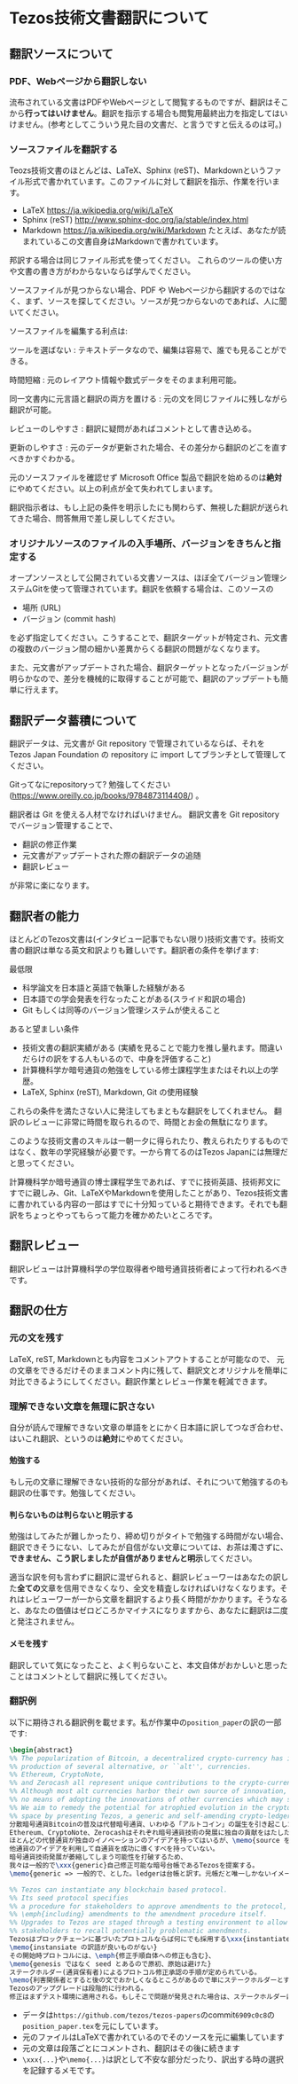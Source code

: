 # Tezos技術文書翻訳について

## 翻訳ソースについて

### PDF、Webページから翻訳しない

流布されている文書はPDFやWebページとして閲覧するものですが、翻訳はそこから**行ってはいけません**。翻訳を指示する場合も閲覧用最終出力を指定してはいけません。(参考としてこういう見た目の文書だ、と言うですと伝えるのは可。)

### ソースファイルを翻訳する

Teozs技術文書のほとんどは、LaTeX、Sphinx (reST)、Markdownというファイル形式で書かれています。このファイルに対して翻訳を指示、作業を行います。

* LaTeX https://ja.wikipedia.org/wiki/LaTeX
* Sphinx (reST) http://www.sphinx-doc.org/ja/stable/index.html
* Markdown https://ja.wikipedia.org/wiki/Markdown  たとえば、あなたが読まれているこの文書自身はMarkdownで書かれています。

邦訳する場合は同じファイル形式を使ってください。
これらのツールの使い方や文書の書き方がわからないならば学んでください。

ソースファイルが見つからない場合、PDF や Webページから翻訳するのではなく、まず、ソースを探してください。ソースが見つからないのであれば、人に聞いてください。

ソースファイルを編集する利点は:

ツールを選ばない
:    テキストデータなので、編集は容易で、誰でも見ることができる。

時間短縮
:    元のレイアウト情報や数式データをそのまま利用可能。

同一文書内に元言語と翻訳の両方を置ける
:    元の文を同じファイルに残しながら翻訳が可能。

レビューのしやすさ
:    翻訳に疑問があればコメントとして書き込める。

更新のしやすさ
:    元のデータが更新された場合、その差分から翻訳のどこを直すべきかすぐわかる。

元のソースファイルを確認せず Microsoft Office 製品で翻訳を始めるのは**絶対**にやめてください。以上の利点が全て失われてしまいます。

翻訳指示者は、もし上記の条件を明示したにも関わらず、無視した翻訳が送られてきた場合、問答無用で差し戻ししてください。

### オリジナルソースのファイルの入手場所、バージョンをきちんと指定する

オープンソースとして公開されている文書ソースは、ほぼ全てバージョン管理システムGitを使って管理されています。翻訳を依頼する場合は、このソースの

* 場所 (URL)
* バージョン (commit hash)

を必ず指定してください。こうすることで、翻訳ターゲットが特定され、元文書の複数のバージョン間の細かい差異からくる翻訳の問題がなくなります。

また、元文書がアップデートされた場合、翻訳ターゲットとなったバージョンが明らかなので、差分を機械的に取得することが可能で、翻訳のアップデートも簡単に行えます。

## 翻訳データ蓄積について

翻訳データは、元文書が Git repository で管理されているならば、それを Tezos Japan Foundation の repository に import してブランチとして管理してください。

Gitってなにrepositoryって? 勉強してください(https://www.oreilly.co.jp/books/9784873114408/) 。

翻訳者は Git を使える人材でなければいけません。
翻訳文書を Git repository でバージョン管理することで、

* 翻訳の修正作業
* 元文書がアップデートされた際の翻訳データの追随
* 翻訳レビュー

が非常に楽になります。

## 翻訳者の能力

ほとんどのTezos文書は(インタビュー記事でもない限り)技術文書です。技術文書の翻訳は単なる英文和訳よりも難しいです。翻訳者の条件を挙げます:

最低限

* 科学論文を日本語と英語で執筆した経験がある
* 日本語での学会発表を行なったことがある(スライド和訳の場合)
* Git もしくは同等のバージョン管理システムが使えること

あると望ましい条件

* 技術文書の翻訳実績がある (実績を見ることで能力を推し量れます。間違いだらけの訳をする人もいるので、中身を評価すること)
* 計算機科学か暗号通貨の勉強をしている修士課程学生またはそれ以上の学歴。
* LaTeX, Sphinx (reST), Markdown, Git の使用経験

これらの条件を満たさない人に発注してもまともな翻訳をしてくれません。
翻訳のレビューに非常に時間を取られるので、時間とお金の無駄になります。

このような技術文書のスキルは一朝一夕に得られたり、教えられたりするものではなく、数年の学究経験が必要です。一から育てるのはTezos Japanには無理だと思ってください。

計算機科学か暗号通貨の博士課程学生であれば、すでに技術英語、技術邦文にすでに親しみ、Git、LaTeXやMarkdownを使用したことがあり、Tezos技術文書に書かれている内容の一部はすでに十分知っていると期待できます。それでも翻訳をちょっとやってもらって能力を確かめたいところです。

## 翻訳レビュー

翻訳レビューは計算機科学の学位取得者や暗号通貨技術者によって行われるべきです。

## 翻訳の仕方

### 元の文を残す

LaTeX, reST, Markdownとも内容をコメントアウトすることが可能なので、
元の文章をできるだけそのままコメント内に残して、翻訳文とオリジナルを簡単に対比できるようにしてください。翻訳作業とレビュー作業を軽減できます。

### 理解できない文章を無理に訳さない

自分が読んで理解できない文章の単語をとにかく日本語に訳してつなぎ合わせ、はいこれ翻訳、というのは**絶対**にやめてください。

#### 勉強する

もし元の文章に理解できない技術的な部分があれば、それについて勉強するのも翻訳の仕事です。勉強してください。

#### 判らないものは判らないと明示する

勉強はしてみたが難しかったり、締め切りがタイトで勉強する時間がない場合、翻訳できそうにない、してみたが自信がない文章については、お茶は濁さずに、**できません、こう訳しましたが自信がありませんと明示**してください。

適当な訳を何も言わずに翻訳に混ぜられると、翻訳レビューワーはあなたの訳した**全ての**文章を信用できなくなり、全文を精査しなければいけなくなります。それはレビューワーが一から文章を翻訳するより長く時間がかかります。そうなると、あなたの価値はゼロどころかマイナスになりますから、あなたに翻訳は二度と発注されません。

#### メモを残す

翻訳していて気になったこと、よく判らないこと、本文自体がおかしいと思ったことはコメントとして翻訳に残してください。

### 翻訳例

以下に期待される翻訳例を載せます。私が作業中の`position_paper`の訳の一部です:

```latex
\begin{abstract}
%% The popularization of Bitcoin, a decentralized crypto-currency has inspired the
%% production of several alternative, or ``alt'', currencies.
%% Ethereum, CryptoNote,
%% and Zerocash all represent unique contributions to the crypto-currency space.
%% Although most alt currencies harbor their own source of innovation, they have
%% no means of adopting the innovations of other currencies which may succeed them.
%% We aim to remedy the potential for atrophied evolution in the crypto-currency 
%% space by presenting Tezos, a generic and self-amending crypto-ledger.
分散暗号通貨Bitcoinの普及は代替暗号通貨、いわゆる「アルトコイン」の誕生を引き起こした。
Ethereum、CryptoNote、Zerocashはそれぞれ暗号通貨技術の発展に独自の貢献をはたした。
ほとんどの代替通貨が独自のイノベーションのアイデアを持ってはいるが、\memo{source を源泉と訳すと硬いので}
他通貨のアイデアを利用して自通貨を成功に導くすべを持っていない。
暗号通貨技術発展が萎縮してしまう可能性を打破するため、
我々は一般的で\xxx{generic}自己修正可能な暗号台帳であるTezosを提案する。
\memo{generic => 一般的で、とした。ledgerは台帳と訳す。元帳だと唯一しかないイメージを持つため。 amendment => 修正。改正でも良いが、自己改正よりは自己修正のほうが耳障りが良い}

%% Tezos can instantiate any blockchain based protocol.
%% Its seed protocol specifies
%% a procedure for stakeholders to approve amendments to the protocol,
%% \emph{including} amendments to the amendment procedure itself.
%% Upgrades to Tezos are staged through a testing environment to allow
%% stakeholders to recall potentially problematic amendments.
Tezosはブロックチェーンに基づいたプロトコルならば何にでも採用する\xxx{instantiate}ことができる。
\memo{instansiate の訳語が良いものがない}
その開始時プロトコルには、\emph{修正手順自体への修正も含む}、
\memo{genesis ではなく seed とあるので原初、原始は避けた}
ステークホルダー(通貨保有者)によるプロトコル修正承認の手順が定められている。
\memo{利害関係者とすると後の文でおかしくなるところがあるので単にステークホルダーとする}
Tezosのアップグレードは段階的に行われる。
修正はまずテスト環境に適用される。もしそこで問題が発見された場合は、ステークホルダーはその修正を廃案とすることができる。
```

* データは`https://github.com/tezos/tezos-papers`のcommit`6909c0c8`の`position_paper.tex`を元にしています。
* 元のファイルはLaTeXで書かれているのでそのソースを元に編集しています
* 元の文章は段落ごとにコメントされ、翻訳はその後に続きます
* `\xxx{...}`や`\memo{...}`は訳として不安な部分だったり、訳出する時の選択を記録するメモです。
